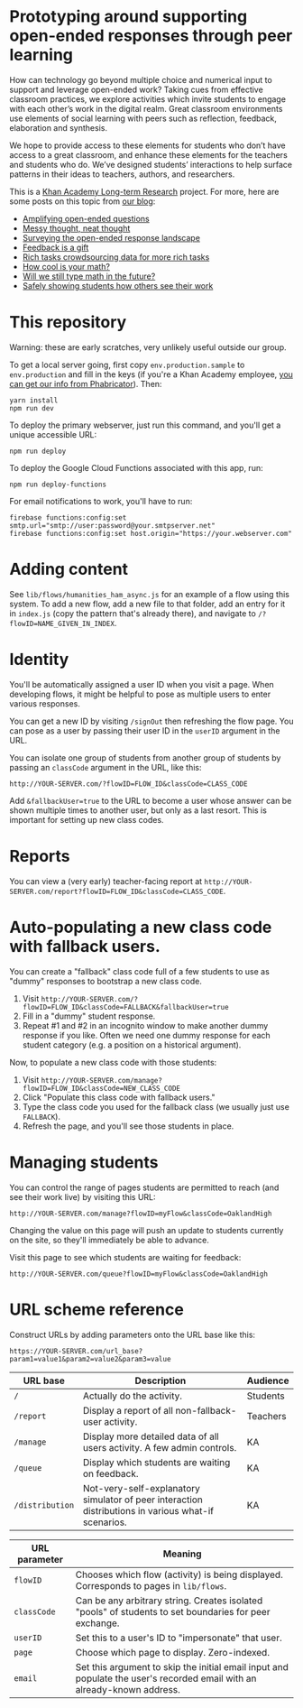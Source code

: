 # Prototyping around supporting open-ended responses through peer learning

How can technology go beyond multiple choice and numerical input to support and leverage open-ended work? Taking cues from effective classroom practices, we explore activities which invite students to engage with each other’s work in the digital realm. Great classroom environments use elements of social learning with peers such as reflection, feedback, elaboration and synthesis.

We hope to provide access to these elements for students who don’t have access to a great classroom, and enhance these elements for the teachers and students who do. We’ve designed students’ interactions to help surface patterns in their ideas to teachers, authors, and researchers.

This is a [Khan Academy Long-term Research](https://khanacademy.org/research) project. For more, here are some posts on this topic from [our blog](https://klr.tumblr.com):

* [Amplifying open-ended questions](http://klr.tumblr.com/post/153878272318/amplifying-open-ended-questions)
* [Messy thought, neat thought](http://klr.tumblr.com/post/154784481858/messy-thought-neat-thought)
* [Surveying the open-ended response landscape](http://klr.tumblr.com/post/156063609578/surveying-the-open-ended-response-landscape)
* [Feedback is a gift](http://klr.tumblr.com/post/157770095858/feedback-is-a-gift)
* [Rich tasks crowdsourcing data for more rich tasks](http://klr.tumblr.com/post/158036182833/rich-tasks-crowdsourcing-data-for-more-rich-tasks)
* [How cool is your math?](http://klr.tumblr.com/post/158440196813/how-cool-is-your-math)
* [Will we still type math in the future?](http://klr.tumblr.com/post/158529401393/will-we-type-math-still-in-the-future)
* [Safely showing students how others see their work](http://klr.tumblr.com/post/158814741858/safely-showing-students-how-others-see-their-work)

# This repository

Warning: these are early scratches, very unlikely useful outside our group.

To get a local server going, first copy `env.production.sample` to `env.production` and fill in the keys (if you're a Khan Academy employee, [you can get our info from Phabricator](https://phabricator.khanacademy.org/K227)). Then:

```
yarn install
npm run dev
```

To deploy the primary webserver, just run this command, and you'll get a unique accessible URL:

```
npm run deploy
```

To deploy the Google Cloud Functions associated with this app, run:

```
npm run deploy-functions
```

For email notifications to work, you'll have to run:

```
firebase functions:config:set smtp.url="smtp://user:password@your.smtpserver.net"
firebase functions:config:set host.origin="https://your.webserver.com"
```

# Adding content

See `lib/flows/humanities_ham_async.js` for an example of a flow using this system. To add a new flow, add a new file to that folder, add an entry for it in `index.js` (copy the pattern that's already there), and navigate to `/?flowID=NAME_GIVEN_IN_INDEX`.

# Identity

You'll be automatically assigned a user ID when you visit a page. When developing flows, it might be helpful to pose as multiple users to enter various responses.

You can get a new ID by visiting `/signOut` then refreshing the flow page. You can pose as a user by passing their user ID in the `userID` argument in the URL.

You can isolate one group of students from another group of students by passing an `classCode` argument in the URL, like this:

```
http://YOUR-SERVER.com/?flowID=FLOW_ID&classCode=CLASS_CODE
```

Add `&fallbackUser=true` to the URL to become a user whose answer can be shown multiple times to another user, but only as a last resort. This is important for setting up new class codes.

# Reports

You can view a (very early) teacher-facing report at `http://YOUR-SERVER.com/report?flowID=FLOW_ID&classCode=CLASS_CODE`.

# Auto-populating a new class code with fallback users.

You can create a "fallback" class code full of a few students to use as "dummy" responses to bootstrap a new class code.

1. Visit `http://YOUR-SERVER.com/?flowID=FLOW_ID&classCode=FALLBACK&fallbackUser=true`
2. Fill in a "dummy" student response.
3. Repeat #1 and #2 in an incognito window to make another dummy response if you like. Often we need one dummy response for each student category (e.g. a position on a historical argument).

Now, to populate a new class code with those students:

1. Visit `http://YOUR-SERVER.com/manage?flowID=FLOW_ID&classCode=NEW_CLASS_CODE`
2. Click "Populate this class code with fallback users."
3. Type the class code you used for the fallback class (we usually just use `FALLBACK`).
4. Refresh the page, and you'll see those students in place.

# Managing students

You can control the range of pages students are permitted to reach (and see their work live) by visiting this URL:

```
http://YOUR-SERVER.com/manage?flowID=myFlow&classCode=OaklandHigh
```

Changing the value on this page will push an update to students currently on the site, so they'll immediately be able to advance.

Visit this page to see which students are waiting for feedback:

```
http://YOUR-SERVER.com/queue?flowID=myFlow&classCode=OaklandHigh
```

# URL scheme reference

Construct URLs by adding parameters onto the URL base like this:

```
https://YOUR-SERVER.com/url_base?param1=value1&param2=value2&param3=value
```

| URL base | Description | Audience |
| --- | --- | --- |
| `/` | Actually do the activity. | Students |
| `/report` | Display a report of all non-fallback-user activity. | Teachers |
| `/manage` | Display more detailed data of all users activity. A few admin controls. | KA |
| `/queue` | Display which students are waiting on feedback. | KA |
| `/distribution` | Not-very-self-explanatory simulator of peer interaction distributions in various what-if scenarios. | KA |


| URL parameter | Meaning |
| --- | --- |
| `flowID` | Chooses which flow (activity) is being displayed. Corresponds to pages in `lib/flows`. |
| `classCode` | Can be any arbitrary string. Creates isolated "pools" of students to set boundaries for peer exchange. |
| `userID` | Set this to a user's ID to "impersonate" that user. |
| `page` | Choose which page to display. Zero-indexed. |
| `email` | Set this argument to skip the initial email input and populate the user's recorded email with an already-known address. |